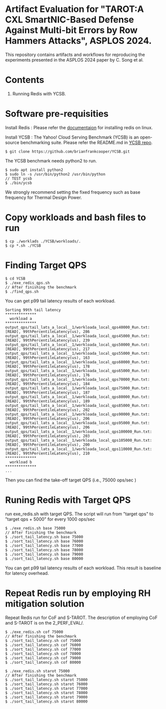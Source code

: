 # Artifact Evaluation for "TAROT:A CXL SmartNIC-Based Defense Against Multi-bit Errors by Row Hammers Attacks", ASPLOS 2024.
This repository contains artifacts and workflows for reproducing the experiments presented in the ASPLOS 2024 paper by C. Song et al.

# Contents
  1. Running Redis with YCSB.

# Software pre-requisities


  Install Redis : Please refer the [documentaion](https://redis.io/docs/install/install-redis/install-redis-on-linux/) for installing redis on linux.

  Install YCSB : The Yahoo! Cloud Serving Benchmark (YCSB) is an open-source benchmarking suite. Please refer the README.md in [YCSB repo](https://github.com/brianfrankcooper/YCSB).
  ```
  $ git clone https://github.com/brianfrankcooper/YCSB.git
  ```
  The YCSB benchmark needs python2 to run.
  ```
  $ sudo apt install python2
  $ sudo ln -s /usr/bin/python2 /usr/bin/python
  // TEST ycsb
  $ ./bin/ycsb
  ```

  We strongly recommend setting the fixed frequency such as base frequency for Thermal Design Power.
  
# Copy workloads and bash files to run

  ```
  $ cp ./worklads ./YCSB/workloads/.
  $ cp *.sh ./YCSB
  ```

# Finding Target QPS

  ```
  $ cd YCSB
  $ ./exe_redis_qps.sh
  // After finishing the benchmark
  $ ./find_qps.sh
  ```
  You can get p99 tail latency results of each workload.

  ```
  Sorting 99th tail latency
  **************
    workload a
  **************
  output_qps/tail_lats_a_local__1/workloada_local_qps40000_Run.txt:[READ], 99thPercentileLatency(us), 286
  output_qps/tail_lats_a_local__1/workloada_local_qps45000_Run.txt:[READ], 99thPercentileLatency(us), 239
  output_qps/tail_lats_a_local__1/workloada_local_qps50000_Run.txt:[READ], 99thPercentileLatency(us), 217
  output_qps/tail_lats_a_local__1/workloada_local_qps55000_Run.txt:[READ], 99thPercentileLatency(us), 163
  output_qps/tail_lats_a_local__1/workloada_local_qps60000_Run.txt:[READ], 99thPercentileLatency(us), 178
  output_qps/tail_lats_a_local__1/workloada_local_qps65000_Run.txt:[READ], 99thPercentileLatency(us), 176
  output_qps/tail_lats_a_local__1/workloada_local_qps70000_Run.txt:[READ], 99thPercentileLatency(us), 184
  output_qps/tail_lats_a_local__1/workloada_local_qps75000_Run.txt:[READ], 99thPercentileLatency(us), 187
  output_qps/tail_lats_a_local__1/workloada_local_qps80000_Run.txt:[READ], 99thPercentileLatency(us), 189
  output_qps/tail_lats_a_local__1/workloada_local_qps85000_Run.txt:[READ], 99thPercentileLatency(us), 202
  output_qps/tail_lats_a_local__1/workloada_local_qps90000_Run.txt:[READ], 99thPercentileLatency(us), 206
  output_qps/tail_lats_a_local__1/workloada_local_qps95000_Run.txt:[READ], 99thPercentileLatency(us), 206
  output_qps/tail_lats_a_local__1/workloada_local_qps100000_Run.txt:[READ], 99thPercentileLatency(us), 203
  output_qps/tail_lats_a_local__1/workloada_local_qps105000_Run.txt:[READ], 99thPercentileLatency(us), 200
  output_qps/tail_lats_a_local__1/workloada_local_qps110000_Run.txt:[READ], 99thPercentileLatency(us), 210
  **************
    workload b
  **************
  ...
  ```
  Then you can find the take-off target QPS (i.e., 75000 ops/sec )

# Runing Redis with Target QPS

  run exe_redis.sh with target QPS.
  The script will run from "target qps" to "target qps + 5000" for every 1000 ops/sec
  
  ```
  $ ./exe_redis.sh base 75000 
  // After finishing the benchmark
  $ ./sort_tail_latency.sh base 75000
  $ ./sort_tail_latency.sh base 76000
  $ ./sort_tail_latency.sh base 77000
  $ ./sort_tail_latency.sh base 78000
  $ ./sort_tail_latency.sh base 79000
  $ ./sort_tail_latency.sh base 80000
  ```
  You can get p99 tail latency results of each workload. This result is baseline for latency overhead.

  
# Repeat Redis run by employing RH mitigation solution

  Repeat Redis run for CoF and S-TAROT.
  The description of employing CoF and S-TAROT is on the 2_PERF_EVAL/.


  ```
  $ ./exe_redis.sh cof 75000 
  // After finishing the benchmark
  $ ./sort_tail_latency.sh cof 75000
  $ ./sort_tail_latency.sh cof 76000
  $ ./sort_tail_latency.sh cof 77000
  $ ./sort_tail_latency.sh cof 78000
  $ ./sort_tail_latency.sh cof 79000
  $ ./sort_tail_latency.sh cof 80000
  ```

  ```
  $ ./exe_redis.sh starot 75000 
  // After finishing the benchmark
  $ ./sort_tail_latency.sh starot 75000
  $ ./sort_tail_latency.sh starot 76000
  $ ./sort_tail_latency.sh starot 77000
  $ ./sort_tail_latency.sh starot 78000
  $ ./sort_tail_latency.sh starot 79000
  $ ./sort_tail_latency.sh starot 80000
  ```


